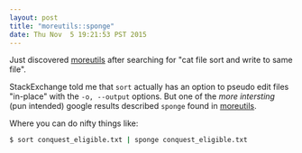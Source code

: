 ```yaml
---
layout: post
title: "moreutils::sponge"
date: Thu Nov  5 19:21:53 PST 2015
---
```


Just discovered [moreutils](https://joeyh.name/code/moreutils/) after
searching for "cat file sort and write to same file".

StackExchange told me that `sort` actually has an option to pseudo edit
files "in-place" with the `-o, --output` options. But one of the _more
intersting_ (pun intended) google results described `sponge` found in
[moreutils](https://joeyh.name/code/moreutils/).

Where you can do nifty things like:

```bash
$ sort conquest_eligible.txt | sponge conquest_eligible.txt
```
